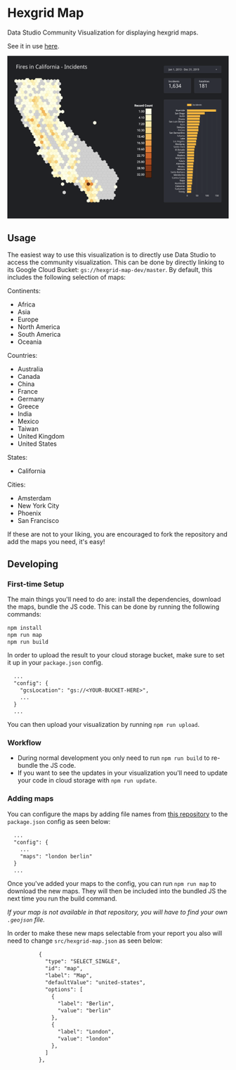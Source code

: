 # Hexgrid Map
Data Studio Community Visualization for displaying hexgrid maps.

See it in use [here](https://datastudio.google.com/reporting/c66c9909-ae0b-4a19-a7ba-296e04e5a0f3).

![report-example](img/calfire-report.png)

## Usage
The easiest way to use this visualization is to directly use Data Studio to access the community visualization. This can be done by directly linking to its Google Cloud Bucket: `gs://hexgrid-map-dev/master`. By default, this includes the following selection of maps:

Continents:
- Africa
- Asia
- Europe
- North America
- South America
- Oceania

Countries:
- Australia
- Canada
- China
- France
- Germany
- Greece
- India
- Mexico
- Taiwan
- United Kingdom
- United States

States:
- California

Cities:
- Amsterdam
- New York City
- Phoenix
- San Francisco

If these are not to your liking, you are encouraged to fork the repository and add the maps you need, it's easy!

## Developing
### First-time Setup
The main things you'll need to do are: install the dependencies, download the maps, bundle the JS code. This can be done by running the following commands:

```
npm install
npm run map
npm run build
```

In order to upload the result to your cloud storage bucket, make sure to set it up in your `package.json` config.
```
  ...
  "config": {
    "gcsLocation": "gs://<YOUR-BUCKET-HERE>",
    ...
  }
  ...
```

You can then upload your visualization by running `npm run upload`.

### Workflow
- During normal development you only need to run `npm run build` to re-bundle the JS code.
- If you want to see the updates in your visualization you'll need to update your code in cloud storage with `npm run update`.

### Adding maps
You can configure the maps by adding file names from [this repository](https://github.com/codeforgermany/click_that_hood/tree/main/public/data) to the `package.json` config as seen below:

```
  ...
  "config": {
    ...
    "maps": "london berlin"
  }
  ...
```

Once you've added your maps to the config, you can run `npm run map` to download the new maps. They will then be included into the bundled JS the next time you run the build command.

*If your map is not available in that repository, you will have to find your own `.geojson` file.*

In order to make these new maps selectable from your report you also will need to change `src/hexgrid-map.json` as seen below:

```
          {
            "type": "SELECT_SINGLE",
            "id": "map",
            "label": "Map",
            "defaultValue": "united-states",
            "options": [
              {
                "label": "Berlin",
                "value": "berlin"
              },
              {
                "label": "London",
                "value": "london"
              },
            ]
          },
```
